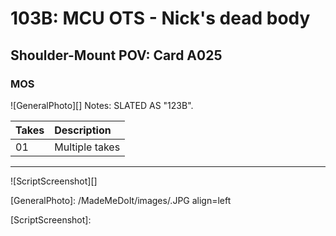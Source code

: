 # 103B: MCU OTS - Nick's dead body

## Shoulder-Mount POV: Card A025

### MOS

![GeneralPhoto][]
Notes: SLATED AS "123B".

| Takes | Description |
|:---|:----|
| 01 | Multiple takes |

----

![ScriptScreenshot][]


[GeneralPhoto]:  /MadeMeDoIt/images/.JPG align=left

[ScriptScreenshot]: 